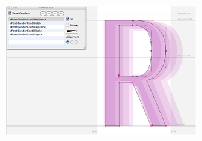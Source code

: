 <img src="https://github.com/FontBureau/fbOpenTools/raw/master/OverlayUFOs/OverlayUFOs_preview.png" />